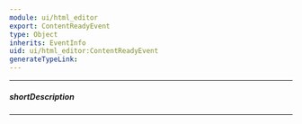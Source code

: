 ```yaml
---
module: ui/html_editor
export: ContentReadyEvent
type: Object
inherits: EventInfo
uid: ui/html_editor:ContentReadyEvent
generateTypeLink: 
---
```

---
##### shortDescription
<!-- Description goes here -->

---
<!-- Description goes here -->